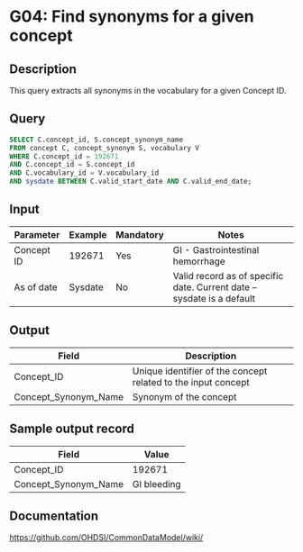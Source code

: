 # G04: Find synonyms for a given concept

## Description
This query extracts all synonyms in the vocabulary for a given Concept ID.

## Query
```sql
SELECT C.concept_id, S.concept_synonym_name
FROM concept C, concept_synonym S, vocabulary V
WHERE C.concept_id = 192671
AND C.concept_id = S.concept_id
AND C.vocabulary_id = V.vocabulary_id
AND sysdate BETWEEN C.valid_start_date AND C.valid_end_date;
```

## Input

| Parameter |  Example |  Mandatory |  Notes |
| --- | --- | --- | --- |
|  Concept ID |  192671 |  Yes | GI - Gastrointestinal hemorrhage |
|  As of date |  Sysdate |  No | Valid record as of specific date. Current date – sysdate is a default |

## Output

|  Field |  Description |
| --- | --- |
|  Concept_ID |  Unique identifier of the concept related to the input concept |
|  Concept_Synonym_Name |  Synonym of the concept |

## Sample output record

|  Field |  Value |
| --- | --- |
|  Concept_ID |  192671 |
|  Concept_Synonym_Name |  GI bleeding |

## Documentation
https://github.com/OHDSI/CommonDataModel/wiki/
